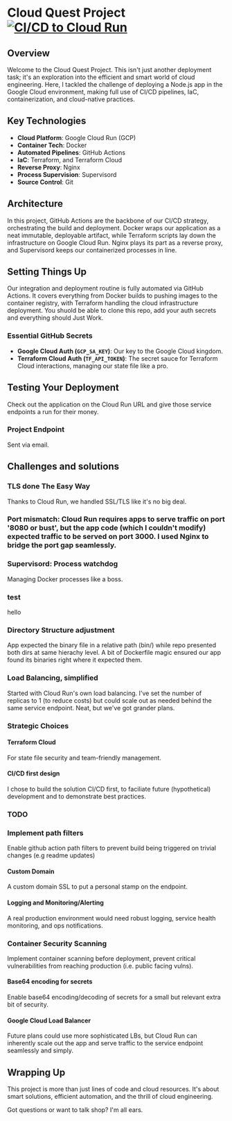 # Cloud Quest Project [![CI/CD to Cloud Run](https://github.com/apitanga/quest/actions/workflows/main.yml/badge.svg)](https://github.com/apitanga/quest/actions/workflows/main.yml)

## Overview
Welcome to the Cloud Quest Project. This isn't just another deployment task; it's an exploration into the efficient and smart world of cloud engineering. Here, I tackled the challenge of deploying a Node.js app in the Google Cloud environment, making full use of CI/CD pipelines, IaC, containerization, and cloud-native practices.

## Key Technologies
- **Cloud Platform**: Google Cloud Run (GCP)
- **Container Tech**: Docker
- **Automated Pipelines**: GitHub Actions
- **IaC**: Terraform, and Terraform Cloud
- **Reverse Proxy**: Nginx
- **Process Supervision**: Supervisord
- **Source Control**: Git

## Architecture
In this project, GitHub Actions are the backbone of our CI/CD strategy, orchestrating the build and deployment. Docker wraps our application as a neat immutable, deployable artifact, while Terraform scripts lay down the infrastructure on Google Cloud Run. Nginx plays its part as a reverse proxy, and Supervisord keeps our containerized processes in line.

## Setting Things Up
Our integration and deployment routine is fully automated via GitHub Actions. It covers everything from Docker builds to pushing images to the container registry, with Terraform handling the cloud infrastructure deployment.  You shuold be able to clone this repo, add your auth secrets and everything should Just Work.

### Essential GitHub Secrets
- **Google Cloud Auth (`GCP_SA_KEY`)**: Our key to the Google Cloud kingdom.
- **Terraform Cloud Auth (`TF_API_TOKEN`)**: The secret sauce for Terraform Cloud interactions, managing our state file like a pro.

## Testing Your Deployment
Check out the application on the Cloud Run URL and give those service endpoints a run for their money.

### Project Endpoint
Sent via email.

## Challenges and solutions

### TLS done The Easy Way
Thanks to Cloud Run, we handled SSL/TLS like it's no big deal.

### Port mismatch: Cloud Run requires apps to serve traffic on port '8080 or bust', but the app code (which I couldn't modify) expected traffic to be served on port 3000. I used Nginx to bridge the port gap seamlessly.

### Supervisord: Process watchdog
Managing Docker processes like a boss.

### test
hello

### Directory Structure adjustment
App expected the binary file in a relative path (bin/) while repo presented both dirs at same hierachy level. A bit of Dockerfile magic ensured our app found its binaries right where it expected them.

### Load Balancing, simplified
Started with Cloud Run's own load balancing. I've set the number of replicas to 1 (to reduce costs) but could scale out as needed behind the same service endpoint. Neat, but we've got grander plans.

### Strategic Choices

#### Terraform Cloud
For state file security and team-friendly management.

#### CI/CD first design
I chose to build the solution CI/CD first, to faciliate future (hypothetical) development and to demonstrate best practices.

### TODO

### Implement path filters
Enable github action path filters to prevent build being triggered on trivial changes (e.g readme updates)

#### Custom Domain
A custom domain SSL to put a personal stamp on the endpoint.

#### Logging and Monitoring/Alerting
A real production environment would need robust logging, service health monitoring, and ops notifications.

### Container Security Scanning
Implement container scanning before deployment, prevent critical vulnerabilities from reaching production (i.e. public facing vulns).

#### Base64 encoding for secrets
Enable base64 encoding/decoding of secrets for a small but relevant extra bit of security.

#### Google Cloud Load Balancer
Future plans could use more sophisticated LBs, but Cloud Run can inherently scale out the app and serve traffic to the service endpoint seamlessly and simply.

## Wrapping Up
This project is more than just lines of code and cloud resources. It's about smart solutions, efficient automation, and the thrill of cloud engineering. 

Got questions or want to talk shop? I'm all ears.
